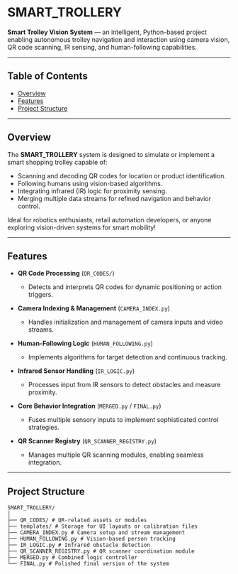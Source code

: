 # SMART_TROLLERY

**Smart Trolley Vision System** — an intelligent, Python-based project enabling autonomous trolley navigation and interaction using camera vision, QR code scanning, IR sensing, and human-following capabilities.

---

##  Table of Contents

- [Overview](#overview)  
- [Features](#features)  
- [Project Structure](#project-structure)  

---

## Overview

The **SMART_TROLLERY** system is designed to simulate or implement a smart shopping trolley capable of:

- Scanning and decoding QR codes for location or product identification.
- Following humans using vision-based algorithms.
- Integrating infrared (IR) logic for proximity sensing.
- Merging multiple data streams for refined navigation and behavior control.

Ideal for robotics enthusiasts, retail automation developers, or anyone exploring vision-driven systems for smart mobility!

---

## Features

- **QR Code Processing** (`QR_CODES/`)
  - Detects and interprets QR codes for dynamic positioning or action triggers.

- **Camera Indexing & Management** (`CAMERA_INDEX.py`)
  - Handles initialization and management of camera inputs and video streams.

- **Human-Following Logic** (`HUMAN_FOLLOWING.py`)
  - Implements algorithms for target detection and continuous tracking.

- **Infrared Sensor Handling** (`IR_LOGIC.py`)
  - Processes input from IR sensors to detect obstacles and measure proximity.

- **Core Behavior Integration** (`MERGED.py` / `FINAL.py`)
  - Fuses multiple sensory inputs to implement sophisticated control strategies.

- **QR Scanner Registry** (`QR_SCANNER_REGISTRY.py`)
  - Manages multiple QR scanning modules, enabling seamless integration.

---

## Project Structure

```
SMART_TROLLERY/
│
├── QR_CODES/ # QR-related assets or modules
├── templates/ # Storage for UI layouts or calibration files
├── CAMERA_INDEX.py # Camera setup and stream management
├── HUMAN_FOLLOWING.py # Vision-based person tracking
├── IR_LOGIC.py # Infrared obstacle detection
├── QR_SCANNER_REGISTRY.py # QR scanner coordination module
├── MERGED.py # Combined logic controller
└── FINAL.py # Polished final version of the system
```


